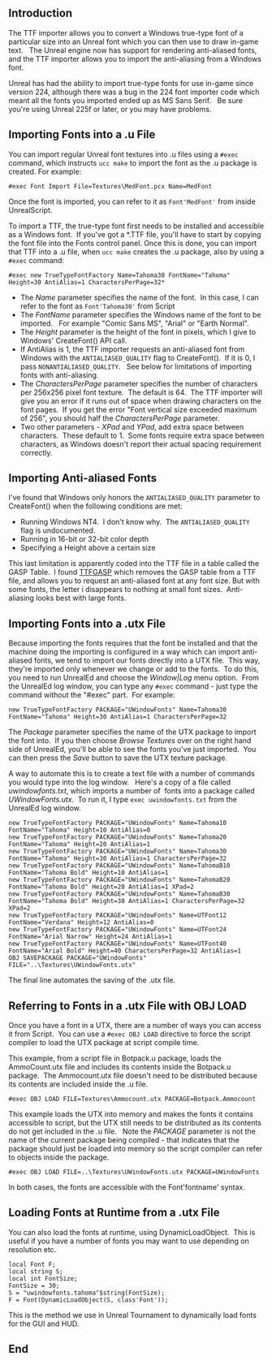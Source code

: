 ## Introduction

The TTF importer allows you to convert a Windows true-type font of a
particular size into an Unreal font which you can then use to draw
in-game text.   The Unreal engine now has support for rendering
anti-aliased fonts, and the TTF importer allows you to import the
anti-aliasing from a Windows font.

Unreal has had the ability to import true-type fonts for use in-game
since version 224, although there was a bug in the 224 font importer
code which meant all the fonts you imported ended up as MS Sans Serif.  
Be sure you're using Unreal 225f or later, or you may have problems.  

## Importing Fonts into a .u File

You can import regular Unreal font textures into .u files using a
`#exec` command, which instructs `ucc make` to import the font as the
.u package is created. For example:  

```
#exec Font Import File=Textures\MedFont.pcx Name=MedFont
```

Once the font is imported, you can refer to it as `Font'MedFont'` from
inside UnrealScript. 

To import a TTF, the true-type font first needs to be installed and
accessible as a Windows font.  If you've got a *.TTF file, you'll have
to start by copying the font file into the Fonts control panel. Once
this is done, you can import that TTF into a .u file, when `ucc make`
creates the .u package, also by using a `#exec` command:

```
#exec new TrueTypeFontFactory Name=Tahoma30 FontName="Tahoma" Height=30 AntiAlias=1 CharactersPerPage=32*
```

- The *Name* parameter specifies the name of the font.  In this case,
	I can refer to the font as `Font'Tahoma30'` from Script
- The *FontName* parameter specifies the Windows name of the font to
	be imported.   For example "Comic Sans MS", "Arial" or "Earth
	Normal".
- The *Height* parameter is the height of the font in pixels, which I
	give to Windows' CreateFont() API call.
- If AntiAlias is 1, the TTF importer requests an anti-aliased font
	from Windows with the `ANTIALIASED_QUALITY` flag to CreateFont().  If
	it is 0, I pass `NONANTIALIASED_QUALITY`.   See below for limitations
	of importing fonts with anti-aliasing.
- The *CharactersPerPage* parameter specifies the number of characters
	per 256x256 pixel font texture.  The default is 64.  The TTF
	importer will give you an error if it runs out of space when drawing
	characters on the font pages.  If you get the error "Font vertical
	size exceeded maximum of 256", you should half the
	*CharactersPerPage* parameter.
- Two other parameters - *XPad* and *YPad*, add extra space between
	characters.  These default to 1.  Some fonts require extra space
	between characters, as Windows doesn't report their actual spacing
	requirement correctly.

## Importing Anti-aliased Fonts

I've found that Windows only honors the `ANTIALIASED_QUALITY` parameter
to CreateFont() when the following conditions are met:

- Running Windows NT4.  I don't know why.  The `ANTIALIASED_QUALITY`
	flag is undocumented.
- Running in 16-bit or 32-bit color depth
- Specifying a Height above a certain size

This last limitation is apparently coded into the TTF file in a table
called the GASP Table.  I found [TTFGASP](http://iglyph.freeservers.com/files/ttfgasp10.zip) which
removes the GASP table from a TTF file, and allows you to request an
anti-aliased font at any font size. But with some fonts, the letter i
disappears to nothing at small font sizes.  Anti-aliasing looks best
with large fonts.

## Importing Fonts into a .utx File

Because importing the fonts requires that the font be installed and that
the machine doing the importing is configured in a way which can import
anti-aliased fonts, we tend to import our fonts directly into a UTX
file.  This way, they're imported only whenever we change or add to the
fonts.  To do this, you need to run UnrealEd and choose the *Window|Log*
menu option.  From the UnrealEd log window, you can type any `#exec`
command - just type the command without the "\#exec" part.  For example:

```
new TrueTypeFontFactory PACKAGE="UWindowFonts" Name=Tahoma30 FontName="Tahoma" Height=30 AntiAlias=1 CharactersPerPage=32
```

The *Package* parameter specifies the name of the UTX package to import
the font into.  If you then choose *Browse Textures* over on the right
hand side of UnrealEd, you'll be able to see the fonts you've just
imported.  You can then press the *Save* button to save the UTX texture
package. 

A way to automate this is to create a text file with a number of
commands you would type into the log window.   Here's a copy of a file
called *uwindowfonts.txt*, which imports a number of  fonts into a
package called *UWindowFonts.utx*.  To run it, I type `exec
uwindowfonts.txt` from the UnrealEd log window.

```
new TrueTypeFontFactory PACKAGE="UWindowFonts" Name=Tahoma10 FontName="Tahoma" Height=10 AntiAlias=0  
new TrueTypeFontFactory PACKAGE="UWindowFonts" Name=Tahoma20 FontName="Tahoma" Height=20 AntiAlias=1  
new TrueTypeFontFactory PACKAGE="UWindowFonts" Name=Tahoma30 FontName="Tahoma" Height=30 AntiAlias=1 CharactersPerPage=32  
new TrueTypeFontFactory PACKAGE="UWindowFonts" Name=TahomaB10 FontName="Tahoma Bold" Height=10 AntiAlias=1  
new TrueTypeFontFactory PACKAGE="UWindowFonts" Name=TahomaB20 FontName="Tahoma Bold" Height=20 AntiAlias=1 XPad=2  
new TrueTypeFontFactory PACKAGE="UWindowFonts" Name=TahomaB30 FontName="Tahoma Bold" Height=30 AntiAlias=1 CharactersPerPage=32 XPad=2  
new TrueTypeFontFactory PACKAGE="UWindowFonts" Name=UTFont12 FontName="Verdana" Height=12 AntiAlias=0  
new TrueTypeFontFactory PACKAGE="UWindowFonts" Name=UTFont24 FontName="Arial Narrow" Height=24 AntiAlias=1  
new TrueTypeFontFactory PACKAGE="UWindowFonts" Name=UTFont40 FontName="Arial Bold" Height=40 CharactersPerPage=32 AntiAlias=1  
OBJ SAVEPACKAGE PACKAGE="UWindowFonts" FILE="..\Textures\UWindowFonts.utx"
```

The final line automates the saving of the .utx file.

## Referring to Fonts in a .utx File with OBJ LOAD

Once you have a font in a UTX, there are a number of ways you can access
it from Script.  You can use a `#exec OBJ LOAD` directive to force the
script compiler to load the UTX package at script compile time. 

This example, from a script file in Botpack.u package, loads the
AmmoCount.utx file and includes its contents inside the Botpack.u
package.  The Ammocount.utx file doesn't need to be distributed because
its contents are included inside the .u file.

```
#exec OBJ LOAD FILE=Textures\Ammocount.utx PACKAGE=Botpack.Ammocount
```  

This example loads the UTX into memory and makes the fonts it contains
accessible to script, but the UTX still needs to be distributed as its
contents do not get included in the .u file.   Note the *PACKAGE*
parameter is not the name of the current package being compiled - that
indicates that the package should just be loaded into memory so the
script compiler can refer to objects inside the package.

```
#exec OBJ LOAD FILE=..\Textures\UWindowFonts.utx PACKAGE=UWindowFonts
```

In both cases, the fonts are accessible with the Font'fontname' syntax.

## Loading Fonts at Runtime from a .utx File

You can also load the fonts at runtime, using DynamicLoadObject.  This
is useful if you have a number of fonts you may want to use depending on
resolution etc. 

```
local Font F;  
local string S;  
local int FontSize;  
FontSize = 30;  
S = "uwindowfonts.tahoma"$string(FontSize);  
F = Font(DynamicLoadObject(S, class'Font'));
```

This is the method we use in Unreal Tournament to dynamically load fonts
for the GUI and HUD.

## End
